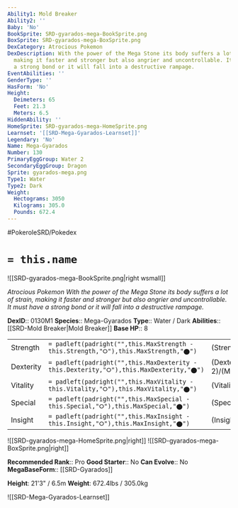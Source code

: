 ```yaml
---
Ability1: Mold Breaker
Ability2: ''
Baby: 'No'
BookSprite: SRD-gyarados-mega-BookSprite.png
BoxSprite: SRD-gyarados-mega-BoxSprite.png
DexCategory: Atrocious Pokemon
DexDescription: With the power of the Mega Stone its body suffers a lot of strain,
  making it faster and stronger but also angrier and uncontrollable. It must have
  a strong bond or it will fall into a destructive rampage.
EventAbilities: ''
GenderType: ''
HasForm: 'No'
Height:
  Deimeters: 65
  Feet: 21.3
  Meters: 6.5
HiddenAbility: ''
HomeSprite: SRD-gyarados-mega-HomeSprite.png
Learnset: '[[SRD-Mega-Gyarados-Learnset]]'
Legendary: 'No'
Name: Mega-Gyarados
Number: 130
PrimaryEggGroup: Water 2
SecondaryEggGroup: Dragon
Sprite: gyarados-mega.png
Type1: Water
Type2: Dark
Weight:
  Hectograms: 3050
  Kilograms: 305.0
  Pounds: 672.4
---
```


#PokeroleSRD/Pokedex

# `= this.name`

![[SRD-gyarados-mega-BookSprite.png|right wsmall]]

*Atrocious Pokemon*
*With the power of the Mega Stone its body suffers a lot of strain, making it faster and stronger but also angrier and uncontrollable. It must have a strong bond or it will fall into a destructive rampage.*

**DexID**:: 0130M1
**Species**:: Mega-Gyarados
**Type**:: Water / Dark
**Abilities**:: [[SRD-Mold Breaker|Mold Breaker]]
**Base HP**:: 8

|           |                                                                                        |                                          |
| --------- | -------------------------------------------------------------------------------------- | ---------------------------------------- |
| Strength  | `= padleft(padright("",this.MaxStrength - this.Strength,"⭘"),this.MaxStrength,"⬤")`    | (Strength::4)/(MaxStrength::8)   |
| Dexterity | `= padleft(padright("",this.MaxDexterity - this.Dexterity,"⭘"),this.MaxDexterity,"⬤")` | (Dexterity:: 2)/(MaxDexterity::5) |
| Vitality  | `= padleft(padright("",this.MaxVitality - this.Vitality,"⭘"),this.MaxVitality,"⬤")`    | (Vitality::3)/(MaxVitality::6)   |
| Special   | `= padleft(padright("",this.MaxSpecial - this.Special,"⭘"),this.MaxSpecial,"⬤")`       | (Special::2)/(MaxSpecial::5)     |
| Insight   | `= padleft(padright("",this.MaxInsight - this.Insight,"⭘"),this.MaxInsight,"⬤")`       | (Insight::3)/(MaxInsight::7)     |

![[SRD-gyarados-mega-HomeSprite.png|right]]
![[SRD-gyarados-mega-BoxSprite.png|right]]

**Recommended Rank**:: Pro
**Good Starter**:: No
**Can Evolve**:: No
**MegaBaseForm**:: [[SRD-Gyarados]]

**Height**: 21'3" / 6.5m
**Weight**: 672.4lbs / 305.0kg

![[SRD-Mega-Gyarados-Learnset]]